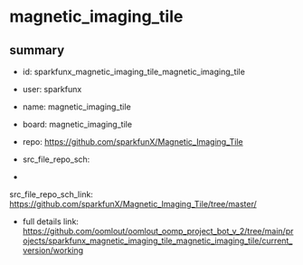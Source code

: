 # magnetic_imaging_tile
 
## summary 
* id: sparkfunx_magnetic_imaging_tile_magnetic_imaging_tile
* user: sparkfunx
* name: magnetic_imaging_tile
* board: magnetic_imaging_tile
* repo: https://github.com/sparkfunX/Magnetic_Imaging_Tile



* src_file_repo_sch: 
*
 src_file_repo_sch_link: https://github.com/sparkfunX/Magnetic_Imaging_Tile/tree/master/
* full details link: https://github.com/oomlout/oomlout_oomp_project_bot_v_2/tree/main/projects/sparkfunx_magnetic_imaging_tile_magnetic_imaging_tile/current_version/working  






